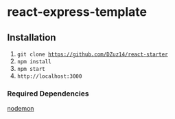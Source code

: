 # react-express-template


## Installation
1. <code>git clone https://github.com/DZuz14/react-starter</code> <br>
2. <code>npm install</code> <br>
3. <code>npm start</code> <br>
5. <code>http://localhost:3000</code>

### Required Dependencies

[nodemon](https://www.npmjs.com/package/nodemon) 
